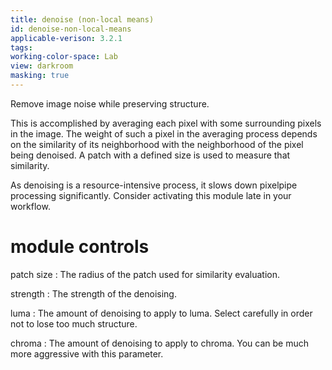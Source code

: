 ```yaml
---
title: denoise (non-local means)
id: denoise-non-local-means
applicable-verison: 3.2.1
tags: 
working-color-space: Lab 
view: darkroom
masking: true
---
```


Remove image noise while preserving structure. 

This is accomplished by averaging each pixel with some surrounding pixels in the image. The weight of such a pixel in the averaging process depends on the similarity of its neighborhood with the neighborhood of the pixel being denoised. A patch with a defined size is used to measure that similarity. 

As denoising is a resource-intensive process, it slows down pixelpipe processing significantly. Consider activating this module late in your workflow.

# module controls

patch size
: The radius of the patch used for similarity evaluation.

strength
: The strength of the denoising.

luma
: The amount of denoising to apply to luma. Select carefully in order not to lose too much structure.

chroma
: The amount of denoising to apply to chroma. You can be much more aggressive with this parameter.
